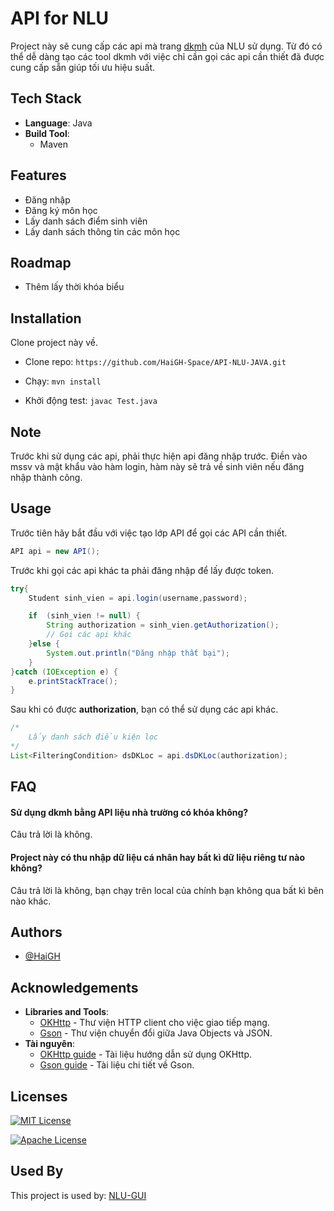 
# API for NLU

Project này sẽ cung cấp các api mà trang [dkmh](https://dkmh.hcmuaf.edu.vn/) của NLU sử dụng. Từ đó có thể dễ dàng tạo các tool dkmh với việc chỉ cần gọi các api cần thiết đã được cung cấp sẵn giúp tối ưu hiệu suất.




## Tech Stack

- **Language**: Java
- **Build Tool**: 
  - Maven



## Features

- Đăng nhập
- Đăng ký môn học
- Lấy danh sách điểm sinh viên
- Lấy danh sách thông tin các môn học



## Roadmap

- Thêm lấy thời khóa biểu




## Installation

Clone project này về.
- Clone repo: `https://github.com/HaiGH-Space/API-NLU-JAVA.git`

- Chạy: `mvn install`

- Khởi động test: `javac Test.java`

## Note
Trước khi sử dụng các api, phải thực hiện api đăng nhập trước.
Điền vào mssv và mật khẩu vào hàm login, hàm này sẽ trả về sinh viên nếu đăng nhập thành công.




## Usage

Trước tiên hãy bắt đầu với việc tạo lớp API để gọi các API cần thiết.
```java
API api = new API();
```
Trước khi gọi các api khác ta phải đăng nhập để lấy được token.
```java
try{
    Student sinh_vien = api.login(username,password);

    if  (sinh_vien != null) {
        String authorization = sinh_vien.getAuthorization();
        // Gọi các api khác
    }else {
        System.out.println("Đăng nhập thất bại");
    }
}catch (IOException e) {
    e.printStackTrace();
}
```
Sau khi có được **authorization**, bạn có thể sử dụng các api khác.
```java
/*
    Lấy danh sách điều kiện lọc
*/
List<FilteringCondition> dsDKLoc = api.dsDKLoc(authorization);
```
## FAQ

#### Sử dụng dkmh bằng API liệu nhà trường có khóa không?

Câu trả lời là không.

#### Project này có thu nhập dữ liệu cá nhân hay bất kì dữ liệu riêng tư nào không?

Câu trả lời là không, bạn chạy trên local của chính bạn không qua bất kì bên nào khác.


## Authors

- [@HaiGH](https://github.com/HaiGH-Space)


## Acknowledgements

- **Libraries and Tools**: 
  - [OKHttp](https://square.github.io/okhttp/) - Thư viện HTTP client cho việc giao tiếp mạng.
  - [Gson](https://github.com/google/gson) - Thư viện chuyển đổi giữa Java Objects và JSON.
- **Tài nguyên**: 
  - [OKHttp guide](https://square.github.io/okhttp/) - Tài liệu hướng dẫn sử dụng OKHttp.
  - [Gson guide](https://github.com/google/gson/wiki) - Tài liệu chi tiết về Gson.


## Licenses

[![MIT License](https://img.shields.io/badge/License-MIT-green.svg)](https://choosealicense.com/licenses/mit/)

[![Apache License](https://img.shields.io/badge/License-Apache%202.0-brightgreen.svg)](http://www.apache.org/licenses/LICENSE-2.0)


## Used By

This project is used by: [NLU-GUI](https://github.com/HaiGH-Space/NLU-GUI)


